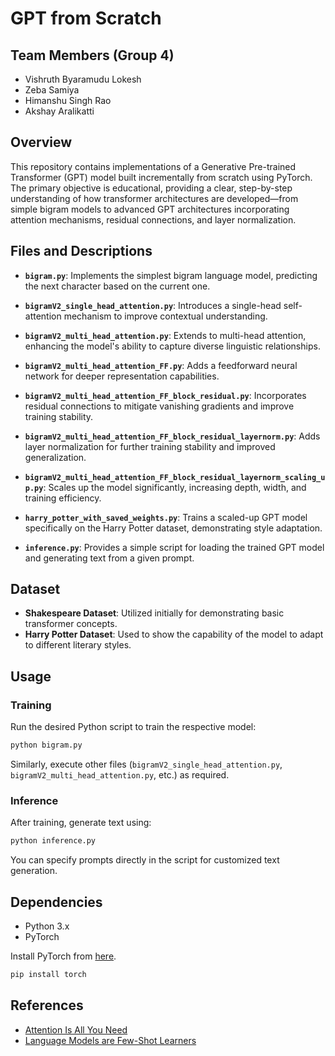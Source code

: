 # GPT from Scratch

## Team Members (Group 4)
- Vishruth Byaramudu Lokesh
- Zeba Samiya
- Himanshu Singh Rao
- Akshay Aralikatti

## Overview
This repository contains implementations of a Generative Pre-trained Transformer (GPT) model built incrementally from scratch using PyTorch. The primary objective is educational, providing a clear, step-by-step understanding of how transformer architectures are developed—from simple bigram models to advanced GPT architectures incorporating attention mechanisms, residual connections, and layer normalization.

## Files and Descriptions

- **`bigram.py`**: Implements the simplest bigram language model, predicting the next character based on the current one.

- **`bigramV2_single_head_attention.py`**: Introduces a single-head self-attention mechanism to improve contextual understanding.

- **`bigramV2_multi_head_attention.py`**: Extends to multi-head attention, enhancing the model's ability to capture diverse linguistic relationships.

- **`bigramV2_multi_head_attention_FF.py`**: Adds a feedforward neural network for deeper representation capabilities.

- **`bigramV2_multi_head_attention_FF_block_residual.py`**: Incorporates residual connections to mitigate vanishing gradients and improve training stability.

- **`bigramV2_multi_head_attention_FF_block_residual_layernorm.py`**: Adds layer normalization for further training stability and improved generalization.

- **`bigramV2_multi_head_attention_FF_block_residual_layernorm_scaling_up.py`**: Scales up the model significantly, increasing depth, width, and training efficiency.

- **`harry_potter_with_saved_weights.py`**: Trains a scaled-up GPT model specifically on the Harry Potter dataset, demonstrating style adaptation.

- **`inference.py`**: Provides a simple script for loading the trained GPT model and generating text from a given prompt.

## Dataset
- **Shakespeare Dataset**: Utilized initially for demonstrating basic transformer concepts.
- **Harry Potter Dataset**: Used to show the capability of the model to adapt to different literary styles.

## Usage

### Training

Run the desired Python script to train the respective model:

```bash
python bigram.py
```

Similarly, execute other files (`bigramV2_single_head_attention.py`, `bigramV2_multi_head_attention.py`, etc.) as required.

### Inference

After training, generate text using:

```bash
python inference.py
```

You can specify prompts directly in the script for customized text generation.

## Dependencies
- Python 3.x
- PyTorch

Install PyTorch from [here](https://pytorch.org/get-started/locally/).

```bash
pip install torch
```

## References
- [Attention Is All You Need](https://arxiv.org/abs/1706.03762)
- [Language Models are Few-Shot Learners](https://arxiv.org/abs/2005.14165)
